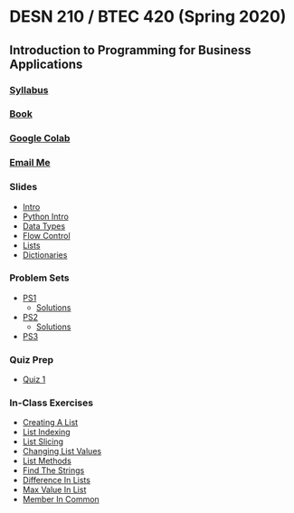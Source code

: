 ﻿# DESN 210 / BTEC 420 (Spring 2020)

## Introduction to Programming for Business Applications

### [Syllabus](syllabus.html)

### [Book](https://automatetheboringstuff.com)

### [Google Colab](https://colab.research.google.com/)

### [Email Me](mailto:bxp271@case.edu)

### Slides
- <a href="intro.html" class="clicky_log_download">Intro</a>
- <a href="python_intro.html" class="clicky_log_download">Python Intro</a>
- <a href="data_types.html" class="clicky_log_download">Data Types</a>
- <a href="flow_control.html" class="clicky_log_download">Flow Control</a>
- <a href="lists.html" class="clicky_log_download">Lists</a>
- <a href="dictionaries.html" class="clicky_log_download">Dictionaries</a>

### Problem Sets
- <a class="clicky_log_download" href="ps1.ipynb" download>PS1</a>
	- <a href="ps1_solutions.html" class="clicky_log_download">Solutions</a>
- <a class="clicky_log_download" href="ps2.ipynb" download>PS2</a>
	- <a href="ps2_solutions.html" class="clicky_log_download">Solutions</a>
- <a class="clicky_log_download" href="ps3.ipynb" download>PS3</a>

### Quiz Prep
- [Quiz 1](quiz_1_topics.html)

### In-Class Exercises
- <a href="exercises/creating_a_list.html" class="clicky_log_download">Creating A List</a>
- <a href="exercises/list_indexing.html" class="clicky_log_download">List Indexing</a>
- <a href="exercises/list_slicing.html" class="clicky_log_download">List Slicing</a>
- <a href="exercises/changing_list_values.html" class="clicky_log_download">Changing List Values</a>
- <a href="exercises/list_methods.html" class="clicky_log_download">List Methods</a>
- <a href="exercises/find_the_strings.html" class="clicky_log_download">Find The Strings</a>
- <a href="exercises/difference_in_lists.html" class="clicky_log_download">Difference In Lists</a>
- <a href="exercises/max_value_in_list.html" class="clicky_log_download">Max Value In List</a>
- <a href="exercises/member_in_common.html" class="clicky_log_download">Member In Common</a>
